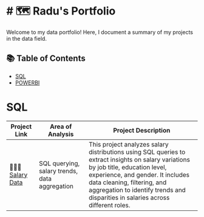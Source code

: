 # # 🗺 Radu's Portfolio

Welcome to my data portfolio! Here, I document a summary of my projects in the data field. 

## 📚 Table of Contents
- [SQL](#sql)
- [POWERBI](#powerbi)

# SQL
| Project Link | Area of Analysis | Project Description | 
|---|---|---|
| 👩🏻‍⚕️ [Salary Data](https://github.com/RaulBande/Salary-Data.git) | SQL querying, salary trends, data aggregation | This project analyzes salary distributions using SQL queries to extract insights on salary variations by job title, education level, experience, and gender. It includes data cleaning, filtering, and aggregation to identify trends and disparities in salaries across different roles. |
